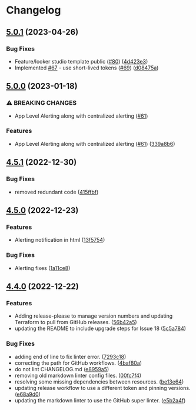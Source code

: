 # Changelog

## [5.0.1](https://github.com/google/quota-monitoring-solution/compare/v5.0.0...v5.0.1) (2023-04-26)


### Bug Fixes

* Feature/looker studio template public ([#80](https://github.com/google/quota-monitoring-solution/issues/80)) ([4d423e3](https://github.com/google/quota-monitoring-solution/commit/4d423e32b80af4061908704bb8fb89458fabbbbd))
* Implemented [#67](https://github.com/google/quota-monitoring-solution/issues/67) - use short-lived tokens ([#69](https://github.com/google/quota-monitoring-solution/issues/69)) ([d08475a](https://github.com/google/quota-monitoring-solution/commit/d08475a622b82d21cb125a35571720fb69fe53d3))

## [5.0.0](https://github.com/google/quota-monitoring-solution/compare/v4.5.1...v5.0.0) (2023-01-18)


### ⚠ BREAKING CHANGES

* App Level Alerting along with centralized alerting  ([#61](https://github.com/google/quota-monitoring-solution/issues/61))

### Features

* App Level Alerting along with centralized alerting  ([#61](https://github.com/google/quota-monitoring-solution/issues/61)) ([339a8b6](https://github.com/google/quota-monitoring-solution/commit/339a8b6972f085e944c7b225b1bfc1df0af1f5ff))

## [4.5.1](https://github.com/google/quota-monitoring-solution/compare/v4.5.0...v4.5.1) (2022-12-30)


### Bug Fixes

* removed redundant code ([415ffbf](https://github.com/google/quota-monitoring-solution/commit/415ffbf33d8c5f9848ed21fe25ec96c6ed3a5d46))

## [4.5.0](https://github.com/google/quota-monitoring-solution/compare/v4.4.0...v4.5.0) (2022-12-23)


### Features

* Alerting notification in html ([13f5754](https://github.com/google/quota-monitoring-solution/commit/13f5754e07c50e9e77d2640b6f29bddbd25bcc80))


### Bug Fixes

* Alerting fixes ([1a11ce8](https://github.com/google/quota-monitoring-solution/commit/1a11ce8393cb187a0db46ed14709a45988066272))

## [4.4.0](https://github.com/google/quota-monitoring-solution/compare/v4.3.0...v4.4.0) (2022-12-22)


### Features

* Adding release-please to manage version numbers and updating Terraform to pull from GitHub releases. ([56b42a5](https://github.com/google/quota-monitoring-solution/commit/56b42a5b3c5fb4d676e39f1caafe53fa27bd51a7))
* updating the README to include upgrade steps for Issue 18 ([5c5a784](https://github.com/google/quota-monitoring-solution/commit/5c5a784ce118cf7fb82e80ec60ab51eee792d8c4))


### Bug Fixes

* adding end of line to fix linter error. ([7293c18](https://github.com/google/quota-monitoring-solution/commit/7293c18ad4909171d239463eea1d26f4b43f5565))
* correcting the path for GitHub workflows. ([4baf80a](https://github.com/google/quota-monitoring-solution/commit/4baf80ac121ef2a7c39c07465cc17dcd35a536d9))
* do not lint CHANGELOG.md ([e8959a5](https://github.com/google/quota-monitoring-solution/commit/e8959a5a89bba6cb0b1b37d71b04dc2eea453af2))
* removing old markdown linter config files. ([00fc7f4](https://github.com/google/quota-monitoring-solution/commit/00fc7f4694c0ff9a037c769c35ae38e64dce1cbe))
* resolving some missing dependencies between resources. ([be13e64](https://github.com/google/quota-monitoring-solution/commit/be13e64bc92d105afc291a86c36c5abcbe4e79cb))
* updating release workflow to use a different token and pinning versions. ([e68a9d0](https://github.com/google/quota-monitoring-solution/commit/e68a9d05273bbf3fe24dac2e9f86d8f03420ab28))
* updating the markdown linter to use the GitHub super linter. ([e5b2a4f](https://github.com/google/quota-monitoring-solution/commit/e5b2a4fc32151f915726b4918e19916bffd12b22))
